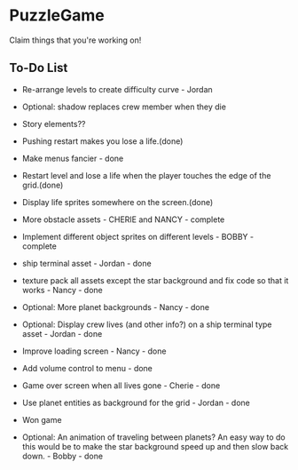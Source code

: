 # PuzzleGame

Claim things that you're working on!

To-Do List
----------

- Re-arrange levels to create difficulty curve - Jordan
- Optional: shadow replaces crew member when they die
- Story elements??

- Pushing restart makes you lose a life.(done)
- Make menus fancier - done
- Restart level and lose a life when the player touches the edge of the grid.(done)
- Display life sprites somewhere on the screen.(done)
- More obstacle assets - CHERIE and NANCY - complete
- Implement different object sprites on different levels - BOBBY - complete
- ship terminal asset - Jordan - done
- texture pack all assets except the star background and fix code so that it works - Nancy - done
- Optional: More planet backgrounds - Nancy - done
- Optional: Display crew lives (and other info?) on a ship terminal type asset - Jordan - done
- Improve loading screen - Nancy - done
- Add volume control to menu - done
- Game over screen when all lives gone - Cherie - done
- Use planet entities as background for the grid - Jordan - done
- Won game 
- Optional: An animation of traveling between planets? An easy way to do this would be to make the star background
  speed up and then slow back down. - Bobby - done